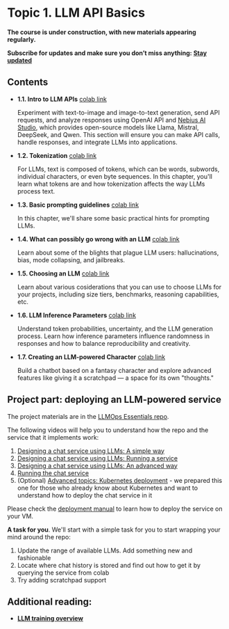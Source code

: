 # Topic 1. LLM API Basics

**The course is under construction, with new materials appearing regularly.**

**Subscribe for updates and make sure you don’t miss anything: [Stay updated](https://academy.nebius.com/llm-engineering-essentials/update/)**

## Contents

* **1.1. Intro to LLM APIs** [colab link](https://colab.research.google.com/github/Nebius-Academy/LLM-Engineering-Essentials/blob/main/topic1/1.1_intro_to_llm_apis.ipynb)

  Experiment with text-to-image and image-to-text generation, send API requests, and analyze responses using OpenAI API and [Nebius AI Studio](https://studio.nebius.ai/), which provides open-source models like Llama, Mistral, DeepSeek, and Qwen. 
  This section will ensure you can make API calls, handle responses, and integrate LLMs into applications.

* **1.2. Tokenization** [colab link](https://colab.research.google.com/github/Nebius-Academy/LLM-Engineering-Essentials/blob/main/topic1/1.2_tokenization.ipynb)

  For LLMs, text is composed of tokens, which can be words, subwords, individual characters, or even byte sequences.
  In this chapter, you'll learn what tokens are and how tokenization affects the way LLMs process text.

* **1.3. Basic prompting guidelines** [colab link](https://colab.research.google.com/github/Nebius-Academy/LLM-Engineering-Essentials/blob/main/topic1/1.3_basic_prompting_guidelines.ipynb)

  In this chapter, we'll share some basic practical hints for prompting LLMs.

* **1.4. What can possibly go wrong with an LLM** [colab link](https://colab.research.google.com/github/Nebius-Academy/LLM-Engineering-Essentials/blob/main/topic1/1.4_what_can_possibly_go_wrong_with_an_llm.ipynb)

  Learn about some of the blights that plague LLM users: hallucinations, bias, mode collapsing, and jailbreaks.

* **1.5. Choosing an LLM** [colab link](https://colab.research.google.com/github/Nebius-Academy/LLM-Engineering-Essentials/blob/main/topic1/1.5_how_to_choose_an_llm.ipynb)

  Learn about various cosiderations that you can use to choose LLMs for your projects, including size tiers, benchmarks, reasoning capabilities, etc.

* **1.6. LLM Inference Parameters** [colab link](https://colab.research.google.com/github/Nebius-Academy/LLM-Engineering-Essentials/blob/main/topic1/1.6_llm_inference_parameters.ipynb)

  Understand token probabilities, uncertainty, and the LLM generation process. 
  Learn how inference parameters influence randomness in responses and how to balance reproducibility and creativity.


* **1.7. Creating an LLM-powered Character** [colab link](https://colab.research.google.com/github/Nebius-Academy/LLM-Engineering-Essentials/blob/main/topic1/1.7_creating_an_llm-powered_character.ipynb)

  Build a chatbot based on a fantasy character and explore advanced features like giving it a scratchpad — a space for its own "thoughts."

## Project part: deploying an LLM-powered service

The project materials are in the [LLMOps Essentials repo](https://github.com/Nebius-Academy/LLMOps-Essentials). 

The following videos will help you to understand how the repo and the service that it implements work:

1. [Designing a chat service using LLMs: A simple way](https://youtu.be/pOXA7ZuB-98)
2. [Designing a chat service using LLMs: Running a service](https://youtu.be/Ry0nXts6B0o)
3. [Designing a chat service using LLMs: An advanced way](https://youtu.be/N6okNbcGjY8)
4. [Running the chat service](https://youtu.be/pPFWefazyAQ)
5. (Optional) [Advanced topics: Kubernetes deployment](https://youtu.be/uVEP4doSGQ4) - we prepared this one for those who already know about Kubernetes and want to understand how to deploy the chat service in it

Please check the [deployment manual](https://github.com/Nebius-Academy/LLMOps-Essentials/blob/main/DEPLOYMENT_MANUAL.md) to learn how to deploy the service on your VM.

**A task for you**. We'll start with a simple task for you to start wrapping your mind around the repo:

1. Update the range of available LLMs. Add something new and fashionable
2. Locate where chat history is stored and find out how to get it by querying the service from colab
3. Try adding scratchpad support

## Additional reading: 

* [**LLM training overview**](https://nebius-academy.github.io/knowledge-base/llm-training-overview/)
